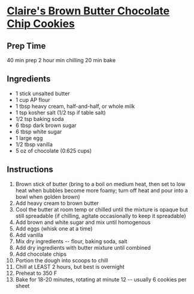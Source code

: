# [Claire's Brown Butter Chocolate Chip Cookies](https://www.whisking-away.com/recipes/claire-saffitz-chocolate-chip-cookies)

## Prep Time
40 min prep
2 hour min chilling
20 min bake

## Ingredients

- 1 stick unsalted butter
- 1 cup AP flour
- 1 tbsp heavy cream, half-and-half, or whole milk
- 1 tsp kosher salt (1/2 tsp if table salt)
- 1/2 tsp baking soda
- 6 tbsp dark brown sugar
- 6 tbsp white sugar
- 1 large egg
- 1/2 tbsp vanilla
- 5 oz of chocolate (0.625 cups)


## Instructions
1. Brown stick of butter (bring to a boil on medium heat, then set to low heat when bubbles become more foamy; turn off heat and pour into a bowl when golden brown)
2. Add heavy cream to brown butter
3. Cool the butter at room temp or chilled until the mixture is opaque but still spreadable (if chilling, agitate occasionally to keep it spreadable)
4. Add brown and white sugar and mix until homogenous
5. Add eggs (whisk one at a time)
6. Add vanilla
7. Mix dry ingredients -- flour, baking soda, salt  
8. Add dry ingredients with butter mixture until combined
9. Add chocolate chips
10. Portion the dough into scoops to chill 
11. Chill at LEAST 2 hours, but best is overnight
12. Preheat to 350 F
13. Bake for 18-20 minutes, rotating at minute 12 -- usually 6 cookies per sheet